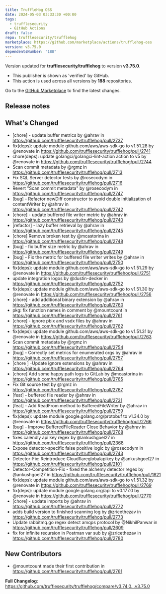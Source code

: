 ```yaml
---
title: TruffleHog OSS
date: 2024-05-03 03:33:30 +00:00
tags:
  - trufflesecurity
  - GitHub Actions
draft: false
repo: trufflesecurity/trufflehog
marketplace: https://github.com/marketplace/actions/trufflehog-oss
version: v3.75.0
dependentsNumber: "188"
---
```



Version updated for **trufflesecurity/trufflehog** to version **v3.75.0**.
- This publisher is shown as 'verified' by GitHub.
- This action is used across all versions by **188** repositories.

Go to the [GitHub Marketplace](https://github.com/marketplace/actions/trufflehog-oss) to find the latest changes.

## Release notes

## What's Changed
* [chore] - update buffer metrics by @ahrav in https://github.com/trufflesecurity/trufflehog/pull/2737
* fix(deps): update module github.com/aws/aws-sdk-go to v1.51.28 by @renovate in https://github.com/trufflesecurity/trufflehog/pull/2741
* chore(deps): update golangci/golangci-lint-action action to v5 by @renovate in https://github.com/trufflesecurity/trufflehog/pull/2744
* Scan commit metadata by @rgmz in https://github.com/trufflesecurity/trufflehog/pull/2713
* Fix SQL Server detector tests by @rosecodym in https://github.com/trufflesecurity/trufflehog/pull/2716
* Revert "Scan commit metadata" by @rosecodym in https://github.com/trufflesecurity/trufflehog/pull/2747
* [bug] - Refactor newDiff constructor to avoid double initialization of contentWriter by @ahrav in https://github.com/trufflesecurity/trufflehog/pull/2742
* [chore] - update buffered file writer metric by @ahrav in https://github.com/trufflesecurity/trufflehog/pull/2740
* [refactor] - lazy buffer retrieval by @ahrav in https://github.com/trufflesecurity/trufflehog/pull/2745
* [chore] Remove broken test by @mcastorina in https://github.com/trufflesecurity/trufflehog/pull/2748
* [bug] - fix buffer size metric by @ahrav in https://github.com/trufflesecurity/trufflehog/pull/2749
* [bug] - Fix the metric for buffered file writer writes by @ahrav in https://github.com/trufflesecurity/trufflehog/pull/2750
* fix(deps): update module github.com/aws/aws-sdk-go to v1.51.29 by @renovate in https://github.com/trufflesecurity/trufflehog/pull/2751
* update integration logos by @dustin-decker in https://github.com/trufflesecurity/trufflehog/pull/2752
* fix(deps): update module github.com/aws/aws-sdk-go to v1.51.30 by @renovate in https://github.com/trufflesecurity/trufflehog/pull/2756
* [chore] - add additional binary extension by @ahrav in https://github.com/trufflesecurity/trufflehog/pull/2760
* pkg: fix function names in comment by @mountcount in https://github.com/trufflesecurity/trufflehog/pull/2761
* [chore] - ignore pbix and vsdx files by @ahrav in https://github.com/trufflesecurity/trufflehog/pull/2762
* fix(deps): update module github.com/aws/aws-sdk-go to v1.51.31 by @renovate in https://github.com/trufflesecurity/trufflehog/pull/2763
* Scan commit metadata by @rgmz in https://github.com/trufflesecurity/trufflehog/pull/2754
* [bug] - Correctly set metrics for enumerated orgs by @ahrav in https://github.com/trufflesecurity/trufflehog/pull/2757
* [chore ] -Update ignore extensions by @ahrav in https://github.com/trufflesecurity/trufflehog/pull/2764
* [chore] Add some happy path logs to GitLab by @mcastorina in https://github.com/trufflesecurity/trufflehog/pull/2765
* Fix Git source test by @rgmz in https://github.com/trufflesecurity/trufflehog/pull/2767
* [feat] - buffered file reader by @ahrav in https://github.com/trufflesecurity/trufflehog/pull/2731
* [feat] - Add ReadFrom method to BufferedFileWriter by @ahrav in https://github.com/trufflesecurity/trufflehog/pull/2759
* fix(deps): update module google.golang.org/protobuf to v1.34.0 by @renovate in https://github.com/trufflesecurity/trufflehog/pull/2766
* [bug] - Improve BufferedFileReader Close Behavior by @ahrav in https://github.com/trufflesecurity/trufflehog/pull/2768
* fixes calendly api key regex by @ankushgoel27 in https://github.com/trufflesecurity/trufflehog/pull/2368
* Expose detector-specific false positive logic by @rosecodym in https://github.com/trufflesecurity/trufflehog/pull/2743
* Detector-Fix: Reintroduce Cloudflareglobalapikey by @ankushgoel27 in https://github.com/trufflesecurity/trufflehog/pull/2101
* Detector-Competition-Fix - fixed the alchemy detector regex by @ankushgoel27 in https://github.com/trufflesecurity/trufflehog/pull/1821
* fix(deps): update module github.com/aws/aws-sdk-go to v1.51.32 by @renovate in https://github.com/trufflesecurity/trufflehog/pull/2769
* fix(deps): update module google.golang.org/api to v0.177.0 by @renovate in https://github.com/trufflesecurity/trufflehog/pull/2770
* [chore] - update imports by @ahrav in https://github.com/trufflesecurity/trufflehog/pull/2772
* adds build version to finished scanning log by @zricethezav in https://github.com/trufflesecurity/trufflehog/pull/2773
* Update rabbitmq.go regex detect amqps protocol by @NikhilPanwar in https://github.com/trufflesecurity/trufflehog/pull/2609
* fix for infinite recursion in Postman var sub by @zricethezav in https://github.com/trufflesecurity/trufflehog/pull/2780

## New Contributors
* @mountcount made their first contribution in https://github.com/trufflesecurity/trufflehog/pull/2761

**Full Changelog**: https://github.com/trufflesecurity/trufflehog/compare/v3.74.0...v3.75.0
